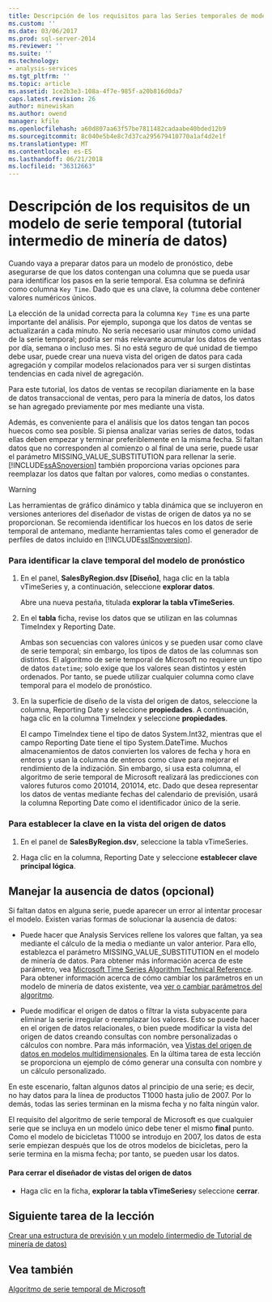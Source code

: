 ```yaml
---
title: Descripción de los requisitos para las Series temporales de modelo (Tutorial de minería de datos intermedios) | Documentos de Microsoft
ms.custom: ''
ms.date: 03/06/2017
ms.prod: sql-server-2014
ms.reviewer: ''
ms.suite: ''
ms.technology:
- analysis-services
ms.tgt_pltfrm: ''
ms.topic: article
ms.assetid: 1ce2b3e3-108a-4f7e-985f-a20b816d0da7
caps.latest.revision: 26
author: minewiskan
ms.author: owend
manager: kfile
ms.openlocfilehash: a60d807aa63f57be7811482cadaabe40bded12b9
ms.sourcegitcommit: 8c040e5b4e8c7d37ca295679410770a1af4d2e1f
ms.translationtype: MT
ms.contentlocale: es-ES
ms.lasthandoff: 06/21/2018
ms.locfileid: "36312663"
---
```

# <a name="understanding-the-requirements-for-a-time-series-model-intermediate-data-mining-tutorial"></a>Descripción de los requisitos de un modelo de serie temporal (tutorial intermedio de minería de datos)
  Cuando vaya a preparar datos para un modelo de pronóstico, debe asegurarse de que los datos contengan una columna que se pueda usar para identificar los pasos en la serie temporal. Esa columna se definirá como columna `Key Time`. Dado que es una clave, la columna debe contener valores numéricos únicos.  
  
 La elección de la unidad correcta para la columna `Key Time` es una parte importante del análisis. Por ejemplo, suponga que los datos de ventas se actualizarán a cada minuto. No sería necesario usar minutos como unidad de la serie temporal; podría ser más relevante acumular los datos de ventas por día, semana o incluso mes. Si no está seguro de qué unidad de tiempo debe usar, puede crear una nueva vista del origen de datos para cada agregación y compilar modelos relacionados para ver si surgen distintas tendencias en cada nivel de agregación.  
  
 Para este tutorial, los datos de ventas se recopilan diariamente en la base de datos transaccional de ventas, pero para la minería de datos, los datos se han agregado previamente por mes mediante una vista.  
  
 Además, es conveniente para el análisis que los datos tengan tan pocos huecos como sea posible. Si piensa analizar varias series de datos, todas ellas deben empezar y terminar preferiblemente en la misma fecha. Si faltan datos que no corresponden al comienzo o al final de una serie, puede usar el parámetro MISSING_VALUE_SUBSTITUTION para rellenar la serie. [!INCLUDE[ssASnoversion](../includes/ssasnoversion-md.md)] también proporciona varias opciones para reemplazar los datos que faltan por valores, como medias o constantes.  
  
> [!WARNING]  
>  Las herramientas de gráfico dinámico y tabla dinámica que se incluyeron en versiones anteriores del diseñador de vistas de origen de datos ya no se proporcionan. Se recomienda identificar los huecos en los datos de serie temporal de antemano, mediante herramientas tales como el generador de perfiles de datos incluido en [!INCLUDE[ssISnoversion](../includes/ssisnoversion-md.md)].  
  
### <a name="to-identify-the-time-key-for-the-forecasting-model"></a>Para identificar la clave temporal del modelo de pronóstico  
  
1.  En el panel, **SalesByRegion.dsv [Diseño]**, haga clic en la tabla vTimeSeries y, a continuación, seleccione **explorar datos**.  
  
     Abre una nueva pestaña, titulada **explorar la tabla vTimeSeries**.  
  
2.  En el **tabla** ficha, revise los datos que se utilizan en las columnas TimeIndex y Reporting Date.  
  
     Ambas son secuencias con valores únicos y se pueden usar como clave de serie temporal; sin embargo, los tipos de datos de las columnas son distintos. El algoritmo de serie temporal de Microsoft no requiere un tipo de datos `datetime`; solo exige que los valores sean distintos y estén ordenados. Por tanto, se puede utilizar cualquier columna como clave temporal para el modelo de pronóstico.  
  
3.  En la superficie de diseño de la vista del origen de datos, seleccione la columna, Reporting Date y seleccione **propiedades**. A continuación, haga clic en la columna TimeIndex y seleccione **propiedades**.  
  
     El campo TimeIndex tiene el tipo de datos System.Int32, mientras que el campo Reporting Date tiene el tipo System.DateTime. Muchos almacenamientos de datos convierten los valores de fecha y hora en enteros y usan la columna de enteros como clave para mejorar el rendimiento de la indización. Sin embargo, si usa esta columna, el algoritmo de serie temporal de Microsoft realizará las predicciones con valores futuros como 201014, 201014, etc. Dado que desea representar los datos de ventas mediante fechas del calendario de previsión, usará la columna Reporting Date como el identificador único de la serie.  
  
### <a name="to-set-the-key-in-the-data-source-view"></a>Para establecer la clave en la vista del origen de datos  
  
1.  En el panel de **SalesByRegion.dsv**, seleccione la tabla vTimeSeries.  
  
2.  Haga clic en la columna, Reporting Date y seleccione **establecer clave principal lógica**.  
  
## <a name="handling-missing-data-optional"></a>Manejar la ausencia de datos (opcional)  
 Si faltan datos en alguna serie, puede aparecer un error al intentar procesar el modelo. Existen varias formas de solucionar la ausencia de datos:  
  
-   Puede hacer que Analysis Services rellene los valores que faltan, ya sea mediante el cálculo de la media o mediante un valor anterior. Para ello, establezca el parámetro MISSING_VALUE_SUBSTITUTION en el modelo de minería de datos. Para obtener más información acerca de este parámetro, vea [Microsoft Time Series Algorithm Technical Reference](../../2014/analysis-services/data-mining/microsoft-time-series-algorithm-technical-reference.md). Para obtener información acerca de cómo cambiar los parámetros en un modelo de minería de datos existente, vea [ver o cambiar parámetros del algoritmo](../../2014/analysis-services/data-mining/view-or-change-algorithm-parameters.md).  
  
-   Puede modificar el origen de datos o filtrar la vista subyacente para eliminar la serie irregular o reemplazar los valores. Esto se puede hacer en el origen de datos relacionales, o bien puede modificar la vista del origen de datos creando consultas con nombre personalizadas o cálculos con nombre. Para más información, vea [Vistas del origen de datos en modelos multidimensionales](../analysis-services/multidimensional-models/data-source-views-in-multidimensional-models.md). En la última tarea de esta lección se proporciona un ejemplo de cómo generar una consulta con nombre y un cálculo personalizado.  
  
 En este escenario, faltan algunos datos al principio de una serie; es decir, no hay datos para la línea de productos T1000 hasta julio de 2007. Por lo demás, todas las series terminan en la misma fecha y no falta ningún valor.  
  
 El requisito del algoritmo de serie temporal de Microsoft es que cualquier serie que se incluya en un modelo único debe tener el mismo **final** punto. Como el modelo de bicicletas T1000 se introdujo en 2007, los datos de esta serie empiezan después que los de otros modelos de bicicletas, pero la serie termina en la misma fecha; por tanto, se pueden usar los datos.  
  
#### <a name="to-close-the-data-source-view-designer"></a>Para cerrar el diseñador de vistas del origen de datos  
  
-   Haga clic en la ficha, **explorar la tabla vTimeSeries**y seleccione **cerrar**.  
  
## <a name="next-task-in-lesson"></a>Siguiente tarea de la lección  
 [Crear una estructura de previsión y un modelo &#40;intermedio de Tutorial de minería de datos&#41;](../../2014/tutorials/creating-a-forecasting-structure-and-model-intermediate-data-mining-tutorial.md)  
  
## <a name="see-also"></a>Vea también  
 [Algoritmo de serie temporal de Microsoft](../../2014/analysis-services/data-mining/microsoft-time-series-algorithm.md)  
  
  